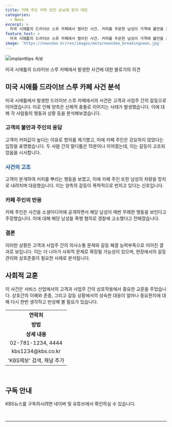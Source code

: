 ```yaml
---
title: 카페 주인 커피 던진 손님에 망치 대응
categories:
  - News
excerpt: >
  미국 시애틀의 드라이브 스루 카페에서 벌어진 사건. 커피를 주문한 남성이 가격에 불만을 표시하자 주인과 말다툼이 시작되고 15분간 계속된 끝에 남성이 커피를 뿌리고, 주인은 차량 유리를 망치로 치는 사건. 주인은 사건을 소셜미디어에 공개하고, 남성은 단골손님이었다며 폭행 혐의로 고소했다고 전했다. 이 사건은 논란을 빚고 있다. (150자)
feature_text: >
  미국 시애틀의 드라이브 스루 카페에서 벌어진 사건. 커피를 주문한 남성이 가격에 불만을 표시하자 주인과 말다툼이 시작되고 15분간 계속된 끝에 남성이 커피를 뿌리고, 주인은 차량 유리를 망치로 치는 사건. 주인은 사건을 소셜미디어에 공개하고, 남성은 단골손님이었다며 폭행 혐의로 고소했다고 전했다. 이 사건은 논란을 빚고 있다. (150자)
image: 'https://newsdao.kr/res/images/meta/newsdao_breakingnews.jpg'
---
```


<p><img src="https://newsdao.kr/res/images/meta/newsdao_breakingnews.jpg" alt="implanttips 속보" /></p>

<p>미국 시애틀의 드라이브 스루 카페에서 발생한 사건에 대한 블로거의 의견</p>

<h2 data-ke-size="size26">미국 시애틀 드라이브 스루 카페 사건 분석</h2>

<p data-ke-size="size16">미국 시애틀에서 발생한 드라이브 스루 카페에서의 사건은 고객과 사업주 간의 갈등으로 이어졌습니다. 이로 인해 양측은 신체적 충돌로 이어지는 사태가 발생했습니다. 이에 대해 각 사람들의 행동과 상황 등을 분석해보겠습니다.</p>

<h3>고객의 불만과 주인의 응답</h3>

<p data-ke-size="size16">고객이 커피값이 높다는 이유로 항의를 제기했고, 이에 카페 주인은 강요하지 않았다는 입장을 표명했습니다. 두 사람 간의 말다툼은 15분이나 이어졌는데, 이는 갈등이 고조되었음을 시사합니다.</p>

<h3><b><span style="color: #1a5490;">사건의 고조</span></b></h3>

<p data-ke-size="size16">고객이 분개하여 커피를 뿌리는 행동을 보였고, 이에 카페 주인 또한 남성의 차량을 망치로 내려치며 대응했습니다. 이는 양측의 갈등이 폭력적으로 번지고 있다는 신호입니다.</p>

<h3>카페 주인의 반응</h3>

<p data-ke-size="size16">카페 주인은 사건을 소셜미디어에 공개하면서 해당 남성이 매번 무례한 행동을 보인다고 주장했습니다. 이에 대해 해당 남성을 폭행 혐의로 경찰에 고소했다고 전해졌습니다.</p>

<h3>결론</h3>

<p data-ke-size="size16">이러한 상황은 고객과 사업주 간의 의사소통 문제와 갈등 해결 능력부족으로 이어진 결과로 보입니다. 이는 더 나아가 사회적 문제로 확장될 가능성이 있으며, 현장에서의 갈등 관리와 상호존중이 필요한 사례로 분석됩니다.</p>

<h2 data-ke-size="size26">사회적 교훈</h2>

<p data-ke-size="size16">이 사건은 서비스 산업에서의 고객과 사업주 간의 상호작용에서 중요한 교훈을 주었습니다. 상호간의 이해와 존중, 그리고 갈등 상황에서의 성숙한 대응이 얼마나 중요한지에 대해 다시 한번 생각하고 반성해 볼 필요가 있습니다.</p>

<table>
<tbody>
<tr>
<td style="text-align: center; height: 17px;"><b>연락처</b></td>
</tr>
<tr>
<td style="text-align: center; height: 17px;"><b>방법</b></td>
</tr>
<tr>
<td style="text-align: center; height: 17px;"><b>상세 내용</b></td>
</tr>
<tr>
<td style="text-align: center; height: 17px;">02-781-1234, 4444</td>
</tr>
<tr>
<td style="text-align: center; height: 17px;">kbs1234@kbs.co.kr</td>
</tr>
<tr>
<td style="text-align: center; height: 17px;">'KBS제보' 검색, 채널 추가</td>
</tr>
</tbody>
</table>

<p data-ke-size="size16">&nbsp;</p>

<h2 data-ke-size="size26">구독 안내</h2>

<p data-ke-size="size16">KBS뉴스를 구독하시려면 네이버 및 유튜브에서 확인하실 수 있습니다.</p>

<p data-ke-size="size16">&nbsp;</p>

<hr>

<p data-ke-size="size16">&nbsp;</p>

